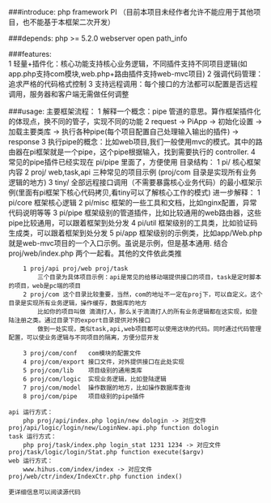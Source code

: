 ###introduce:
	php framework PI （目前本项目未经作者允许不能应用于其他项目，也不能基于本框架二次开发）

###depends:
	php >= 5.2.0
	webserver open path_info

###features:   
	1 轻量+插件化：核心功能支持核心业务逻辑，不同插件支持不同项目逻辑(如app.php支持com模块,web.php+路由插件支持web-mvc项目)
	2 强调代码管理：追求严格的代码格式控制
	3 支持远程调用：每个接口的方法都可以配置是否远程调用，服务器和客户端无需做任何调整
	

###usage:
	主要框架流程：
		1 解释一个概念：pipe 管道的意思。算作框架插件化的体现点，换不同的管子，实现不同的功能
		2 request -> PiApp -> 初始化设置 -> 加载主要类库 -> 执行各种pipe(每个项目配置自己处理输入输出的插件) -> response
		3 执行pipe的概念：比如web项目,我们一般使用mvc的模式。其中的路由器在pi框架就是一个pipe，这个pipe根据输入，找到需要执行的
		  controller.
		4 常见的pipe插件已经实现在 pi/pipe 里面了，方便使用
	目录结构：
		1 pi/   核心框架内容
		2 proj/ web,task,api 三种常见的项目示例 (proj/com 目录是实现所有业务逻辑的地方)
		3 tiny/ 全部远程接口调用（不需要暴露核心业务代码）的最小框架示例(里面有pi框架下核心代码拷贝,看tiny可以了解核心工作的模式)
	进一步解释：
		1 pi/core 框架核心逻辑
		2 pi/misc 框架的一些工具和文档，比如nginx配置，异常代码说明等等
		3 pi/pipe 框架级别的管道插件，比如比较通用的web路由器，这些pipe比较通用，可以跟着框架到处分发
		4 pi/util 框架级别的工具类，比如验证码生成类，可以跟着框架到处分发
		5 pi/app  框架级别的示例类，比如app/Web.php 就是web-mvc项目的一个入口示例。虽说是示例，但是基本通用.
				  结合proj/web/index.php 两个一起看。其他的文件依此类推

		1 proj/api proj/web proj/task
			三个目录为具体项目示例：api是常见的给移动端提供接口的项目，task是定时脚本的项目，web是pc端的项目
		2 proj/com 这个目录比较重要，当然，com的地址不一定在proj下，可以自定义。这个目录是实现所有业务逻辑，操作缓存，数据库的地方
			比如你的项目叫做 滴滴打人，那么关于滴滴打人的所有业务逻辑都在这实现，如登陆注册之类。通过目录下的export目录提供对外接口
			做到一处实现，类似task,api,web项目都可以使用这块的代码。同时通过代码管理配置，可以使业务逻辑与不同项目的隔离，方便分层开发

		3 proj/com/conf   com模块的配置文件
		4 proj/com/export 接口文件，对外提供接口在此处实现
		5 proj/com/lib    项目级别的通用类库
		6 proj/com/logic  实现业务逻辑，比如登陆逻辑
		7 proj/com/model  操作数据的地方，比如操作数据库查询
		8 proj/com/pipe   项目级别的pipe插件

	api 运行方式：
		php proj/api/index.php login/new dologin -> 对应文件 proj/api/logic/login/new/LoginNew.api.php function dologin
	task 运行方式：
		php proj/task/index.php login_stat 1231 1234 -> 对应文件 proj/task/logic/login/Stat.php function execute($argv)
	web 运行方式：
		www.hihus.com/index/index -> 对应文件 proj/web/ctr/index/IndexCtr.php function index()

	更详细信息可以阅读源代码



